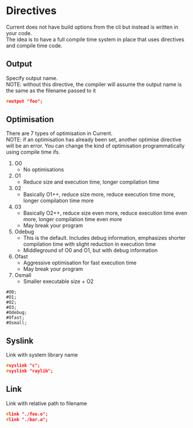 # Directives
Current does not have build options from the cli but instead is written in your code.<br>
The idea is to have a full compile time system in place that uses directives and compile time code.

## Output
Specify output name.<br>
NOTE: without this directive, the compiler will assume the output name is the same as the filename passed to it
```c
#output "foo";
```

## Optimisation
There are 7 types of optimisation in Current.<br>
NOTE: if an optimisation has already been set, another optimise directive will be an error. You can change the kind of optimisation programmatically using compile time ifs.
1. O0
    - No optimisations
1. O1
    - Reduce size and execution time, longer compilation time
1. 02
    - Basically O1++, reduce size more, reduce execution time more, longer compilation time more
1. 03
    - Basically O2++, reduce size even more, reduce execution time even more, longer compilation time even more
    - May break your program
1. Odebug
    - This is the default. Includes debug information, emphasizes shorter compilation time with slight reduction in execution time
    - Middleground of O0 and O1, but with debug information
1. Ofast
    - Aggressive optimisation for fast execution time
    - May break your program
1. Osmall
    - Smaller executable size + O2

```
#O0;
#O1;
#O2;
#O3;
#Odebug;
#Ofast;
#Osmall;
```

## Syslink
Link with system library name
```c
#syslink "c";
#syslink "raylib";
```
## Link
Link with relative path to filename
```c
#link "./foo.o";
#link "./bar.a";
```
